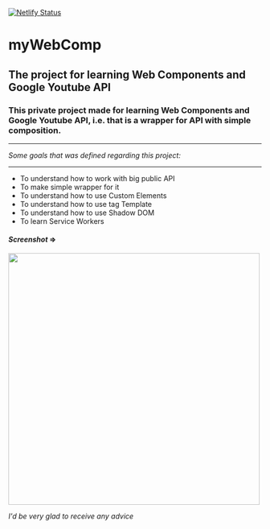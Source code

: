 [![Netlify Status](https://api.netlify.com/api/v1/badges/c2abaa1f-5a4a-4faf-bfbd-09bcb1814193/deploy-status)](https://app.netlify.com/sites/yt-wrapper/deploys)
# myWebComp
## The project for learning Web Components and Google Youtube API
### This private project made for learning Web Components and Google Youtube API, i.e. that is a wrapper for API with simple composition.

---

_Some goals that was defined regarding this project:_

---

* To understand how to work with big public API
* To make simple wrapper for it
* To understand how to use Custom Elements
* To understand how to use tag Template
* To understand how to use Shadow DOM
* To learn Service Workers

#### _Screenshot_ =>

<img width="500" src="https://user-images.githubusercontent.com/30692310/51133283-a285d280-1845-11e9-8314-2891ebeed538.png">

_I'd be very glad to receive any advice_
